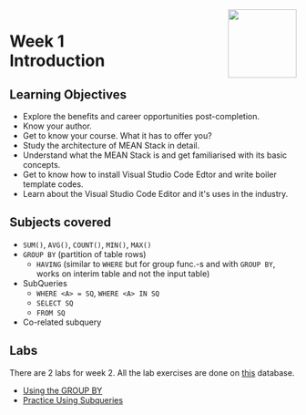 <a href="../">
  <img src="/img/Secure_Full_Stack_MEAN_Developer_logo.png" width="120" align="right">
</a>

# Week 1 <br> Introduction

## Learning Objectives
- Explore the benefits and career opportunities post-completion.
- Know your author.
- Get to know your course. What it has to offer you?
- Study the architecture of MEAN Stack in detail.
- Understand what the MEAN Stack is and get familiarised with its basic concepts.
- Get to know how to install Visual Studio Code Edtor and write boiler template codes.
- Learn about the Visual Studio Code Editor and it's uses in the industry.

## Subjects covered
- `SUM()`, `AVG()`, `COUNT()`, `MIN()`, `MAX()`
- `GROUP BY` (partition of table rows)
  - `HAVING` (similar to `WHERE` but for group func.-s and with `GROUP BY`, works on interim table and not the input table)
- SubQueries
  - `WHERE <A> = SQ`, `WHERE <A> IN SQ` 
  - `SELECT SQ`
  - `FROM SQ`
- Co-related subquery

## Labs

There are 2 labs for week 2. All the lab exercises are done on [this](https://bit.io/alanparadise/nw) database.
- [Using the GROUP BY](./lab4.sql)
- [Practice Using Subqueries](./lab5.sql)
